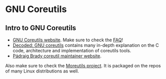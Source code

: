 # GNU Coreutils


## Intro to GNU Coreutils

- [GNU Coreutils website](https://www.gnu.org/software/coreutils/). Make sure to check the [FAQ](https://www.gnu.org/software/coreutils/faq/coreutils-faq.html)!
- [Decoded: GNU coreutils](https://www.maizure.org/projects/decoded-gnu-coreutils/) contains many in-depth explanation on the C code, architecture and implementation of coreutils tools.
- [Pádraig Brady coreutil maintainer website](https://www.pixelbeat.org/).

Also make sure to check the [Moreutils project](https://joeyh.name/code/moreutils/).
It is packaged on the repos of many Linux distributions as well.
